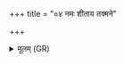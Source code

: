 +++
title = "०४ नमः शीताय तक्मने"

+++
<details><summary>मूलम् (GR)</summary>

नमः शीताय तक्मने  
नमो रूराय कृण्मो वयं ते ।  
यो +ऽन्येद्युर् उभयद्युश् चरन्ति  
तृतीयकाय नमो अस्तु तक्मने ॥
</details>